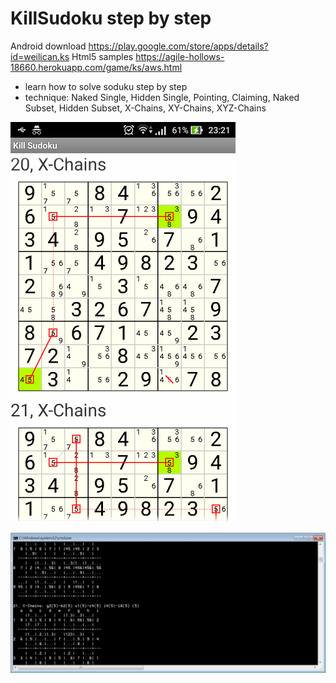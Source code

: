 # KillSudoku step by step

Android download https://play.google.com/store/apps/details?id=weilican.ks
Html5 samples https://agile-hollows-18660.herokuapp.com/game/ks/aws.html

* learn how to solve soduku step by step
* technique: Naked Single, Hidden Single, Pointing, Claiming, Naked Subset, Hidden Subset, X-Chains, XY-Chains, XYZ-Chains

![android](ks.png)

![console](ksconsole.png)
